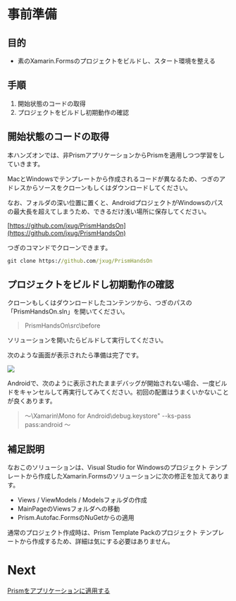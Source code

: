 # 事前準備

## 目的

* 素のXamarin.Formsのプロジェクトをビルドし、スタート環境を整える

## 手順

1. 開始状態のコードの取得  
2. プロジェクトをビルドし初期動作の確認  

## 開始状態のコードの取得

本ハンズオンでは、非PrismアプリケーションからPrismを適用しつつ学習をしていきます。

MacとWindowsでテンプレートから作成されるコードが異なるため、つぎのアドレスからソースをクローンもしくはダウンロードしてください。

なお、フォルダの深い位置に置くと、AndroidプロジェクトがWindowsのパスの最大長を超えてしまうため、できるだけ浅い場所に保存してください。

[https://github.com/jxug/PrismHandsOn](https://github.com/jxug/PrismHandsOn)

つぎのコマンドでクローンできます。

```cmd
git clone https://github.com/jxug/PrismHandsOn
```

## プロジェクトをビルドし初期動作の確認  

クローンもしくはダウンロードしたコンテンツから、つぎのパスの「PrismHandsOn.sln」を開いてください。

> PrismHandsOn\src\before

ソリューションを開いたらビルドして実行してください。

次のような画面が表示されたら準備は完了です。

![](assets/00-01.png)

Androidで、次のように表示されたままデバッグが開始されない場合、一度ビルドをキャンセルして再実行してみてください。初回の配置はうまくいかないことが良くあります。

> ～\Xamarin\Mono for Android\debug.keystore" --ks-pass pass:android ～

## 補足説明

なおこのソリューションは、Visual Studio for Windowsのプロジェクト テンプレートから作成したXamarin.Formsのソリューションに次の修正を加えてあります。

* Views / ViewModels / Modelsフォルダの作成  
* MainPageのViewsフォルダへの移動  
* Prism.Autofac.FormsのNuGetからの適用

通常のプロジェクト作成時は、Prism Template Packのプロジェクト テンプレートから作成するため、詳細は気にする必要はありません。

# Next

[Prismをアプリケーションに適用する](02-Prismをアプリケーションに適用する.md)
